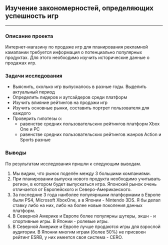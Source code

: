 ## Изучение закономерностей, определяющих успешность игр
___

### Описание проекта
Интернет-магазину по продаже игр для планирования рекламной камапании требуется информация о потенциально популярных продуктах. Для этого необходимо изучить исторические данные о продажах игр.
### Задачи исследования
* Выяснить, сколько игр выпускалось в разные годы. Выделить актуальный период
* Определить лидеров и аутсайдеров среди платформ
* Изучить влияние рейтингов на продажи игр
* Изучить основные рынки, составить портрет пользователя для каждого
* Проверить гипотезы о:
  + равенстве средних пользовательских рейтингов платформ Xbox One и PC
  + равенстве средних пользовательских рейтингов жанров Action и Sports разные
### Выводы
По результатам исследования пришли к следующим выводам.

1. Мы видим, что рынок поделён между 3 большими компаниями.
2. При планировании выпуска нового продукта необходимо учитывать регион, в котором будет выпускаться игра. Японский рынок очень отличается от Европейского и Северо-Американского.
3. За последние 3 года наиболее популярными платформами в Европе были PS4, Microsoft XboxOne, а в Японии - Nintendo 3DS. Я бы делал ставку либо на них, либо на более новые поколения данных платформ.
4. В Северной Америке и Европе более популярны шутеры, экшн - и спортивные игры. В Японии - ролевые игры.
5. В Северной Америке и Европе лучше продаются игры для взрослой аудитории. В Японии многим играм (более 50%) не присвоен рейтинг ESRB, у них имеется своя система - CERO.
